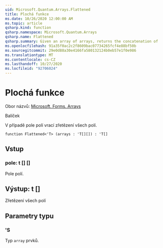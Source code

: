 ```yaml
---
uid: Microsoft.Quantum.Arrays.Flattened
title: Plochá funkce
ms.date: 10/26/2020 12:00:00 AM
ms.topic: article
qsharp.kind: function
qsharp.namespace: Microsoft.Quantum.Arrays
qsharp.name: Flattened
qsharp.summary: Given an array of arrays, returns the concatenation of all arrays.
ms.openlocfilehash: 91a35f0ac2c2f8609bac07734265fcf4e88bf50b
ms.sourcegitcommit: 29e0d88a30e4166fa580132124b0eb57e1f0e986
ms.translationtype: MT
ms.contentlocale: cs-CZ
ms.lasthandoff: 10/27/2020
ms.locfileid: "92706024"
---
```

# <a name="flattened-function"></a>Plochá funkce

Obor názvů: [Microsoft. Forms. Arrays](xref:Microsoft.Quantum.Arrays)

Balíček [](https://nuget.org/packages/)


V případě pole polí vrací zřetězení všech polí.

```qsharp
function Flattened<'T> (arrays : 'T[][]) : 'T[]
```


## <a name="input"></a>Vstup

### <a name="arrays--t"></a>pole: t [] []

Pole polí.



## <a name="output--t"></a>Výstup: t []

Zřetězení všech polí

## <a name="type-parameters"></a>Parametry typu

### <a name="t"></a>'S

Typ `array` prvků.